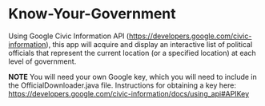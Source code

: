 # Know-Your-Government
Using Google Civic Information API (https://developers.google.com/civic-information), this app will acquire and display an interactive list of political officials that represent the current location (or a specified location) at each level of government.

**NOTE**
You will need your own Google key, which you will need to include in the OfficialDownloader.java file. Instructions for obtaining a key here: https://developers.google.com/civic-information/docs/using_api#APIKey
